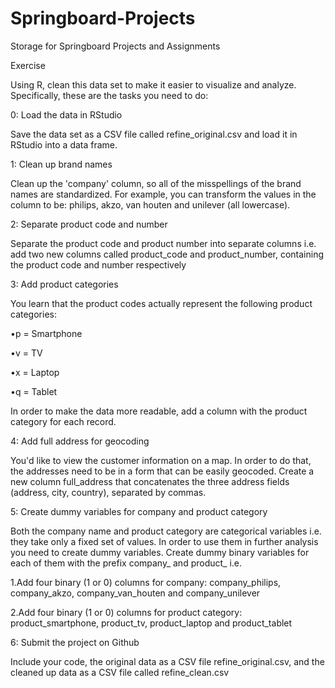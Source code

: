 # Springboard-Projects
Storage for Springboard Projects and Assignments

Exercise

Using R, clean this data set to make it easier to visualize and analyze. Specifically, these are the tasks you need to do:

 

0: Load the data in RStudio

Save the data set as a CSV file called refine_original.csv and load it in RStudio into a data frame.

1: Clean up brand names

Clean up the 'company' column, so all of the misspellings of the brand names are standardized. For example, you can transform the values in the column to be: philips, akzo, van houten and unilever (all lowercase).

2: Separate product code and number

Separate the product code and product number into separate columns i.e. add two new columns called product_code and product_number, containing the product code and number respectively

3: Add product categories

You learn that the product codes actually represent the following product categories:

•p = Smartphone


•v = TV


•x = Laptop


•q = Tablet


In order to make the data more readable, add a column with the product category for each record.

4: Add full address for geocoding

You'd like to view the customer information on a map. In order to do that, the addresses need to be in a form that can be easily geocoded. Create a new column full_address that concatenates the three address fields (address, city, country), separated by commas.

 

5: Create dummy variables for company and product category

Both the company name and product category are categorical variables i.e. they take only a fixed set of values. In order to use them in further analysis you need to create dummy variables. Create dummy binary variables for each of them with the prefix company_ and product_ i.e.

1.Add four binary (1 or 0) columns for company: company_philips, company_akzo, company_van_houten and company_unilever


2.Add four binary (1 or 0) columns for product category: product_smartphone, product_tv, product_laptop and product_tablet


6: Submit the project on Github

Include your code, the original data as a CSV file refine_original.csv, and the cleaned up data as a CSV file called refine_clean.csv
